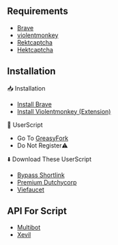 ## Requirements

 - [Brave]()
 - [violentmonkey]()
 - [Rektcaptcha]()
 - [Hektcaptcha]()

## Installation

📥 Installation 

  - [Install Brave]()
  - [Install Violentmonkey (Extension)]()

🤖 UserScript

- Go To [GreasyFork]()
- Do Not Register⚠️

⬇️ Download These UserScript
- [Bypass Shortlink]()
- [Premium Dutchycorp]()
- [Viefaucet]()

## API For Script 

 - [Multibot](https://multibot.in)
 - [Xevil](https://t.me/Xevil_check_bot?start=415827508)


    


